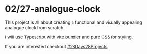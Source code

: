 # 02/27-analogue-clock

This project is all about creating a functional and visually appealing analogue clock from scratch.

I will use [Typescript](https://www.typescriptlang.org/) with [vite bundler](https://vitejs.dev/) and pure CSS for styling.

If you are interested checkout [#28Days28Projects](https://github.com/kruzkasu223/28Days28Projects)
